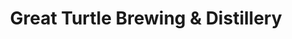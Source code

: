 ---
title: "Great Turtle Brewing & Distillery"
url: /mackinac-island/great-turtle-brewing-and-distillery/
shop: alcohol
---